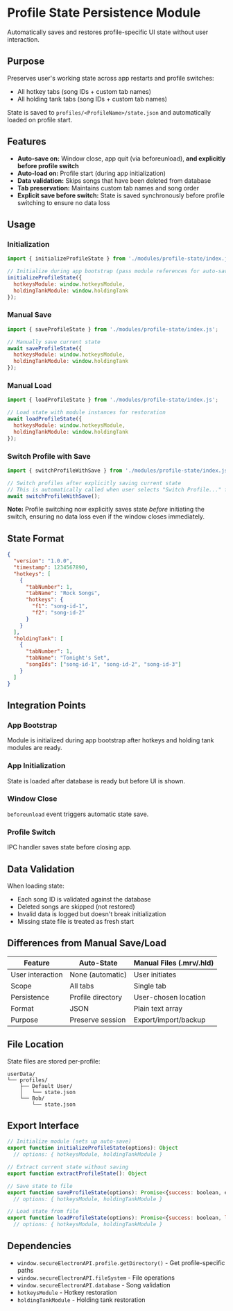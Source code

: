 # Profile State Persistence Module

Automatically saves and restores profile-specific UI state without user interaction.

## Purpose

Preserves user's working state across app restarts and profile switches:
- All hotkey tabs (song IDs + custom tab names)
- All holding tank tabs (song IDs + custom tab names)

State is saved to `profiles/<ProfileName>/state.json` and automatically loaded on profile start.

## Features

- **Auto-save on:** Window close, app quit (via beforeunload), **and explicitly before profile switch**
- **Auto-load on:** Profile start (during app initialization)
- **Data validation:** Skips songs that have been deleted from database
- **Tab preservation:** Maintains custom tab names and song order
- **Explicit save before switch:** State is saved synchronously before profile switching to ensure no data loss

## Usage

### Initialization

```javascript
import { initializeProfileState } from './modules/profile-state/index.js';

// Initialize during app bootstrap (pass module references for auto-save)
initializeProfileState({
  hotkeysModule: window.hotkeysModule,
  holdingTankModule: window.holdingTank
});
```

### Manual Save

```javascript
import { saveProfileState } from './modules/profile-state/index.js';

// Manually save current state
await saveProfileState({
  hotkeysModule: window.hotkeysModule,
  holdingTankModule: window.holdingTank
});
```

### Manual Load

```javascript
import { loadProfileState } from './modules/profile-state/index.js';

// Load state with module instances for restoration
await loadProfileState({
  hotkeysModule: window.hotkeysModule,
  holdingTankModule: window.holdingTank
});
```

### Switch Profile with Save

```javascript
import { switchProfileWithSave } from './modules/profile-state/index.js';

// Switch profiles after explicitly saving current state
// This is automatically called when user selects "Switch Profile..." from menu
await switchProfileWithSave();
```

**Note:** Profile switching now explicitly saves state *before* initiating the switch, ensuring no data loss even if the window closes immediately.

## State Format

```json
{
  "version": "1.0.0",
  "timestamp": 1234567890,
  "hotkeys": [
    {
      "tabNumber": 1,
      "tabName": "Rock Songs",
      "hotkeys": {
        "f1": "song-id-1",
        "f2": "song-id-2"
      }
    }
  ],
  "holdingTank": [
    {
      "tabNumber": 1,
      "tabName": "Tonight's Set",
      "songIds": ["song-id-1", "song-id-2", "song-id-3"]
    }
  ]
}
```

## Integration Points

### App Bootstrap
Module is initialized during app bootstrap after hotkeys and holding tank modules are ready.

### App Initialization
State is loaded after database is ready but before UI is shown.

### Window Close
`beforeunload` event triggers automatic state save.

### Profile Switch
IPC handler saves state before closing app.

## Data Validation

When loading state:
- Each song ID is validated against the database
- Deleted songs are skipped (not restored)
- Invalid data is logged but doesn't break initialization
- Missing state file is treated as fresh start

## Differences from Manual Save/Load

| Feature | Auto-State | Manual Files (.mrv/.hld) |
|---------|-----------|-------------------------|
| User interaction | None (automatic) | User initiates |
| Scope | All tabs | Single tab |
| Persistence | Profile directory | User-chosen location |
| Format | JSON | Plain text array |
| Purpose | Preserve session | Export/import/backup |

## File Location

State files are stored per-profile:
```
userData/
└── profiles/
    ├── Default User/
    │   └── state.json
    └── Bob/
        └── state.json
```

## Export Interface

```javascript
// Initialize module (sets up auto-save)
export function initializeProfileState(options): Object
  // options: { hotkeysModule, holdingTankModule }

// Extract current state without saving
export function extractProfileState(): Object

// Save state to file
export function saveProfileState(options): Promise<{success: boolean, error?: string}>
  // options: { hotkeysModule, holdingTankModule }

// Load state from file
export function loadProfileState(options): Promise<{success: boolean, loaded: boolean, error?: string}>
  // options: { hotkeysModule, holdingTankModule }
```

## Dependencies

- `window.secureElectronAPI.profile.getDirectory()` - Get profile-specific paths
- `window.secureElectronAPI.fileSystem` - File operations
- `window.secureElectronAPI.database` - Song validation
- `hotkeysModule` - Hotkey restoration
- `holdingTankModule` - Holding tank restoration


